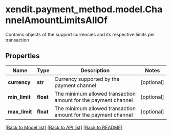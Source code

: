 # xendit.payment_method.model.ChannelAmountLimitsAllOf

Contains objects of the support currencies and its respective limits per transaction

## Properties
Name | Type | Description | Notes
------------ | ------------- | ------------- | -------------
**currency** | **str** | Currency supported by the payment channel | [optional] 
**min_limit** | **float** | The minimum allowed transaction amount for the payment channel | [optional] 
**max_limit** | **float** | The minimum allowed transaction amount for the payment channel | [optional] 

[[Back to Model list]](../README.md#documentation-for-models) [[Back to API list]](../README.md#documentation-for-api-endpoints) [[Back to README]](../README.md)


